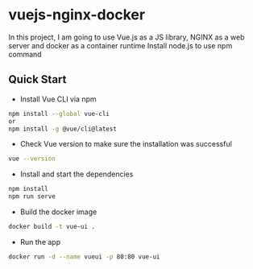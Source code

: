# vuejs-nginx-docker
In this project, I am going to use Vue.js as a JS library, NGINX as a web server and docker as a container runtime
Install node.js to use npm command

## Quick Start
* Install Vue CLI via npm 
```sh
npm install --global vue-cli
or 
npm install -g @vue/cli@latest
```

* Check Vue version to make sure the installation was successful
```sh
vue --version
```

* Install and start the dependencies
```sh
npm install
npm run serve
```

* Build the docker image
```sh
docker build -t vue-ui .
```

* Run the app
```sh
docker run -d --name vueui -p 80:80 vue-ui
```
